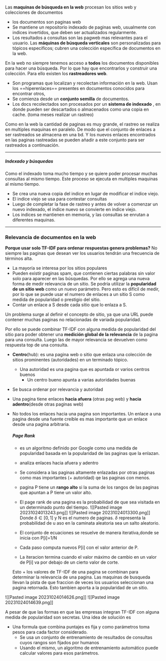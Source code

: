 Las **maquinas de búsqueda en la web** procesan los sitios web y colecciones de documentos
- los documentos son paginas web
- Se mantiene un repositorio indexado de paginas web, usualmente con indices invertidos, que deben ser actualizados regularmente.
- Los resultados a consultas son las pagweb mas relevantes para el usuario. 
Las **máquinas de búsqueda verticales** son personalizadas para
tópicos específicos; cubren una colección específica de documentos
en la web.

En la web no siempre tenemos acceso a **todos** los documentos disponibles para hacer una búsqueda. Por lo que hay que encontrarlos y construir una colección. Para ello existen los **rastreadores web**. 
- Son programas que localizan y recolectan información en la web. Usan los ==hiperenlaces== presentes en documentos conocidos para encontrar otros,
- Se comienza desde un **conjunto semilla** de documentos. 
- Los docs recolectados son procesados por un **sistema de indexado** , en donde pueden ser descartados o almacenados como una copia en cache. (toma meses realizar un rastreo)

Como en la web la cantidad de paginas es muy grande, el rastreo se realiza en multiples maquinas en paralelo. De modo que el conjunto de enlaces a ser rastreados se almacena en una bd. Y los nuevos enlaces encontrados en las paginas rastreadas se pueden añadir a este conjunto para ser rastreados a continuación. 

___
##### Indexado y búsquedas
Como el indexado toma mucho tiempo y se quiere poder procesar muchas consultas al mismo tiempo. Este proceso se ejecuta en multiples maquinas al mismo tiempo.
- Se crea una nueva copia del indice en lugar de modificar el indice viejo. 
- El indice viejo se usa para contestar consultas
- Luego de completar la fase de rastreo y antes de volver a comenzar un nuevo indexado, el indice nuevo se convierte en indice viejo. 
- Los indices se mantienen en memoria, y las consultas se enrutan a diferentes maquinas.


____
### Relevancia de documentos en la web

**Porque usar solo TF-IDF para ordenar respuestas genera problemas?** No siempre las paginas que desean ver los usuarios tendrán una frecuencia de términos alta. 
- La mayoría se interesa por los sitios populares
- Pueden existir paginas spam, que contienen ciertas palabras sin valor solo para aparecer en las búsquedas. 
Por ello se agrega una nueva forma de medir relevancia de un sitio. Se podría utilizar la **popularidad de un sitio web** como un nuevo parámetro. Pero esto es difícil de medir, por lo que se puede usar el numero de enlaces a un sitio S como medida de popularidad o prestigio del sitio. 
- Contar un enlace a S desde cada sitio que lo enlaza a S.

Un problema surge al definir el concepto de sitio, ya que una URL puede contener muchas paginas no relacionadas de variada popularidad.

Por ello se puede combinar TF-IDF con alguna medida de popularidad del sitio para poder obtener una **medición global de la relevancia** de la pagina para una consulta. Luego las de mayor relevancia se devuelven como respuesta top de una consulta. 

- **Centro**(hub): es una pagina web o sitio que enlaza una colección de sitios prominentes (autoridades) en un terminado tópico.
	- Una autoridad es una pagina que es apuntada or varios centros buenos
		- Un centro bueno apunta a varias autoridades buenas
- Se busca ordenar por relevancia y autoridad
- Una pagina tiene enlaces **hacia afuera** (otras pag web) y **hacia adentro**(desde otras paginas web)
- No todos los enlaces hacia una pagina son importantes. Un enlace a una pagina desde una fuente creíble es mas importante que un enlace desde una pagina arbitraria.

	##### Page Rank
	- es un algoritmo definido por Google como una medida de popularidad basada en la popularidad de las paginas que la enlazan.
	- analiza enlaces hacia afuera y adentro
	- Se considera a las paginas altamente enlazadas por otras paginas como mas importantes (+ autoridad) qe las paginas con menos. 
	- pagina P tiene un **rango alto** si la suma de los rangos de las paginas que apuntan a P tiene un valor alto.
	- El page rank de una pagina es la probabilidad de que sea visitada en un determinado punto del tiempo.
	![[Pasted image 20231024013243.png]]
	![[Pasted image 20231024013300.png]]
	Donde $\delta \in [0,1]$ y N es el numero de paginas. $\delta$ representa la probabilidad de u aso en la caminata aleatoria sea un salto aleatorio. 
	
	- El conjunto de ecuaciones se resuelve de manera iterativa,donde se inicia con P[i]=1/N
	- Cada paso computa nuevos P[i] con el valor anterior de P. 
	- La iteracion termina cuando el valor máximo de cambio en un valor de P[i] va por debajo de un cierto valor de corte. 
	
	Esto + los valores de TF-IDF de una pagina se combinan para determinar la relevancia de una pagina. 
	Las maquinas de busqueda llevan la pista de que fraccion de veces los usuarios seleccionan una pagina retornada. Esto tambien aporta a la popularidad de un sitio.

![[Pasted image 20231024014626.png]]
![[Pasted image 20231024014639.png]]

A pesar de que las formas en que las empresas integran TF-IDF con alguna medida de popularidad son secretas. Una idea de solución es
- Una formula que combina puntajes es fija y como parámetros toma pesos para cada factor considerado. 
	- Se usa un conjunto de entrenamiento de resultados de consultas cuyos rangos son fijados por humanos
	- Usando el mismo, un algoritmo de entrenamiento automático puede calcular valores para esos parámetros.